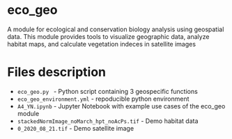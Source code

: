 # eco_geo

A module for ecological and conservation biology analysis using geospatial data. This module provides tools to visualize geographic data, analyze habitat maps, and calculate vegetation indeces in satellite images

# Files description

- `eco_geo.py ` - Python script containing 3 geospecific functions
- `eco_geo_environment.yml` - repoducible python environment
- `A4_YN.ipynb` - Jupyter Notebook with example use cases of the eco_geo module
- `stackedNormImage_noMarch_hpt_noAcPs.tif` - Demo habitat data 
- `0_2020_08_21.tif` - Demo satellite image

